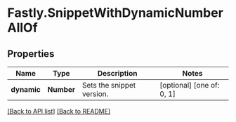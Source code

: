 # Fastly.SnippetWithDynamicNumberAllOf

## Properties

Name | Type | Description | Notes
------------ | ------------- | ------------- | -------------
**dynamic** | **Number** | Sets the snippet version. | [optional]  [one of: 0, 1]


[[Back to API list]](../../README.md#endpoints) [[Back to README]](../../README.md)
